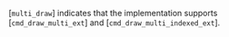 [`multi_draw`] indicates that the implementation
supports [`cmd_draw_multi_ext`] and [`cmd_draw_multi_indexed_ext`].